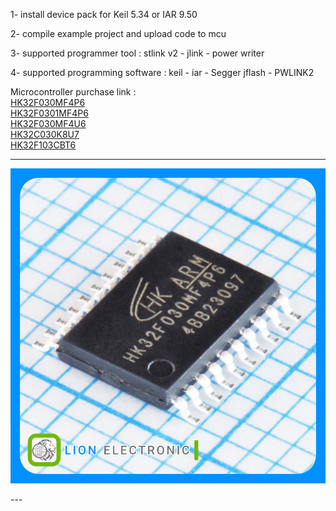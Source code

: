 1- install device pack for Keil 5.34 or IAR 9.50

2- compile example project and upload code to mcu 

3- supported programmer tool : stlink v2 - jlink - power writer

4- supported programming software : keil - iar - Segger jflash - PWLINK2

Microcontroller purchase link :   
      [HK32F030MF4P6](https://lionelectronic.ir/products/2668-HK32F030MF4P6)  
      [HK32F0301MF4P6](https://lionelectronic.ir/products/5533-HK32F0301MF4P6)  
      [HK32F030MF4U6](https://lionelectronic.ir/products/5532-HK32F030MF4U6)  
      [HK32C030K8U7](https://lionelectronic.ir/products/6003-HK32C030K8U7)  
      [HK32F103CBT6](https://lionelectronic.ir/products/6162-HK32F103CBT6)  


---
<p align="center">
  <img src="HK32F030MF4P6/HK32F030MF4P6.jpg" alt="HK32F030MF4P6" width="700">
</p>
---

